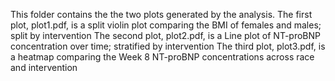 This folder contains the the two plots generated by the analysis.
The first plot, plot1.pdf, is a split violin plot comparing the BMI of females and males; split by intervention
The second plot, plot2.pdf, is a Line plot of NT-proBNP concentration over time; stratified by intervention
The third plot, plot3.pdf, is a heatmap comparing the Week 8 NT-proBNP concentrations across race and intervention
